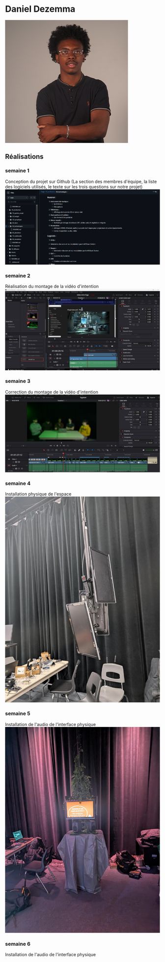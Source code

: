 # Daniel Dezemma
 ![Daniel](../../Assets/Images/Membres/daniel_dezemma/daniel.png)
## Réalisations
 <!-- Une image par semaine de la réalisation dont tu es le plus fier avec une légende -->
### semaine 1
Conception du projet sur Github (La section des membres d'équipe, la liste des logiciels utilisés, le texte sur les trois questions sur notre projet) 
 ![realisation1](../../Assets/Images/Membres/daniel_dezemma/realisation1.PNG)
### semaine 2
Réalisation du montage de la vidéo d'intention
 ![realisation2](../../Assets/Images/Membres/daniel_dezemma/davinci-edit-1.png)
### semaine 3
Correction du montage de la vidéo d'intention
![relaisation3](../../Assets/Images/Membres/daniel_dezemma/relaisation3.PNG)
### semaine 4 
Installation physique de l'espace
![daniel-semaine4](../../Assets/Images/Membres/daniel_dezemma/daniel-semain4.jfif)
### semaine 5
Installation de l'audio de l'interface physique
![daniel-semaine5](../../Assets/Images/Membres/daniel_dezemma/daniel-semaine5.jfif)
### semaine 6
Installation de l'audio de l'interface physique
